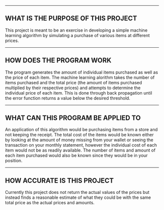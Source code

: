 ------------------------------------------------------------------------------
WHAT IS THE PURPOSE OF THIS PROJECT
------------------------------------------------------------------------------

This project is meant to be an exercise in developing a simple machine 
learning algorithm by simulating a purchase of various items at different
prices.

------------------------------------------------------------------------------
HOW DOES THE PROGRAM WORK
------------------------------------------------------------------------------

The program generates the amount of individual items purchased as well as the
price of each item.  The machine learning alorithm takes the number of items
purchased and the total price (the amount of items purchased multiplied by 
their respective prices) and attempts to determine the individual price of
each item.  This is done through back propagation until the error function
returns a value below the desired threshold.

------------------------------------------------------------------------------
WHAT CAN THIS PROGRAM BE APPLIED TO
------------------------------------------------------------------------------

An application of this algorithm would be purchasing items from a store and 
not keeping the receipt.  The total cost of the items would be known either 
by looking at the amount of money missing from your wallet or seeing the 
transaction on your monthly statement, however the individual cost of each
item would not be as readily available.  The number of items and amount of
each item purchased would also be known since they would be in your position.

------------------------------------------------------------------------------
HOW ACCURATE IS THIS PROJECT
------------------------------------------------------------------------------

Currently this project does not return the actual values of the prices but
instead finds a reasonable estimate of what they could be with the same total
price as the actual prices and amounts.
